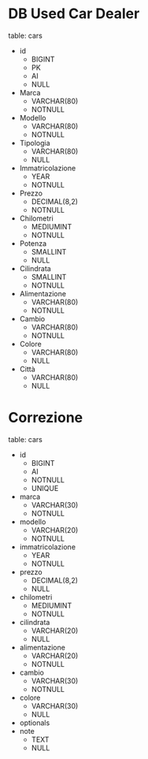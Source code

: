# DB Used Car Dealer

table: cars

- id 
    - BIGINT
    - PK
    - AI
    - NULL
- Marca
    - VARCHAR(80)
    - NOTNULL
- Modello
    - VARCHAR(80)
    - NOTNULL
- Tipologia
    - VARCHAR(80)
    - NULL
- Immatricolazione
    - YEAR
    - NOTNULL
- Prezzo
    - DECIMAL(8,2)
    - NOTNULL
- Chilometri
    - MEDIUMINT
    - NOTNULL
- Potenza
    - SMALLINT
    - NULL
- Cilindrata
    - SMALLINT
    - NOTNULL
- Alimentazione
    - VARCHAR(80)
    - NOTNULL
- Cambio
    - VARCHAR(80)
    - NOTNULL
- Colore
    - VARCHAR(80)
    - NULL
- Città
    - VARCHAR(80)
    - NULL

# Correzione

table: cars

- id 
    - BIGINT
    - AI
    - NOTNULL
    - UNIQUE
- marca
    - VARCHAR(30)
    - NOTNULL
- modello
    - VARCHAR(20)
    - NOTNULL
- immatricolazione
    - YEAR
    - NOTNULL
- prezzo
    - DECIMAL(8,2)
    - NULL
- chilometri
    - MEDIUMINT
    - NOTNULL
- cilindrata
    - VARCHAR(20)
    - NULL
- alimentazione
    - VARCHAR(20)
    - NOTNULL
- cambio
    - VARCHAR(30)
    - NOTNULL
- colore
    - VARCHAR(30)
    - NULL
- optionals <!-- (R)DBMS -->
- note
    - TEXT
    - NULL